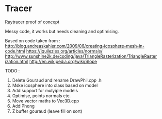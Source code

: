 # Tracer
Raytracer proof of concept

Messy code, it works but needs cleaning and optimising.

Based on code taken from :
http://blog.andreaskahler.com/2009/06/creating-icosphere-mesh-in-code.html
https://iquilezles.org/articles/normals/
http://www.sunshine2k.de/coding/java/TriangleRasterization/TriangleRasterization.html
http://en.wikipedia.org/wiki/Slope

TODO :
1. Delete Gouraud and rename DrawPhil.cpp .h
2. Mske icosphere into class based on model
3. Add support for mulyiple models
4. Optimise, points normals etc.
5. Move vector maths to Vec3D.cpp
6. Add Phong
7. Z buffer gouraud (leave fill on sort)

